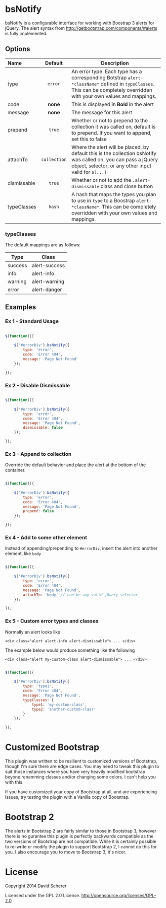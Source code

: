 # bsNotify

bsNotify is a configurable interface for working with Boostrap 3 alerts for jQuery. The alert syntax from http://getbootstrap.com/components/#alerts is fully implemented.

## Options

Name | Default | Description
:----|:-------:|------------
type    | `error` | An error type. Each type has a corresponding Botstrap `alert-*className*` defined in `typeClasses`. This can be completely overridden with your own values and mappings.
code    | **none** | This is displayed in **Bold** in the alert
message | **none** | The message for this alert
prepend | `true` | Whether or not to prepend to the collection it was called on, default is to prepend. If you want to append, set this to false
attachTo    | `collection` | Where the alert will be placed, by default this is the collection bsNotify was called on, you can pass a jQuery object, selector, or any other input valid for `$(...)`
dismissable | `true` | Whether or not to add the `.alert-dismissable` class and close button
typeClasses | `hash` | A hash that maps the types you plan to use in `type` to a Boostrap `alert-*className*`. This can be completely overridden with your own values and mappings.

### typeClasses

The default mappings are as follows:

Type    |   Class
--------|---------
success |   alert-success
info    |   alert-info
warning |   alert-warning
error   |   alert-danger

## Examples

### Ex 1 - Standard Usage

```javascript

$(function(){
    
    $('#errorDiv').bsNotify({
        type: 'error',
        code: 'Error 404',
        message: 'Page Not Found'
    });

});

```

### Ex 2 - Disable Dismissable

```javascript

$(function(){
    
    $('#errorDiv').bsNotify({
        type: 'error',
        code: 'Error 404',
        message: 'Page Not Found',
        dismissable: false
    });

});

```

### Ex 3 - Append to collection

Override the default behavior and place the alert at the bottom of the container.

```javascript

$(function(){
    
    $('#errorDiv').bsNotify({
        type: 'error',
        code: 'Error 404',
        message: 'Page Not Found',
        prepend: false
    });

});

```

### Ex 4 - Add to some other element

Instead of appending/prepending to `#errorDiv`, insert the alert into another element, like `body`

```javascript

$(function(){
    
    $('#errorDiv').bsNotify({
        type: 'error',
        code: 'Error 404',
        message: 'Page Not Found',
        attachTo: 'body' // can be any valid jQuery selector
    });

});

```

### Ex 5 - Custom error types and classes

Normally an alert looks like

    <div class="alert alert-info alert-dismissable"> ... </div>

The example below would produce something like the following

    <div class="alert my-custom-class alert-dismissable"> ... </div>

```javascript

$(function(){
    
    $('#errorDiv').bsNotify({
        type: 'type1',
        code: 'Error 404',
        message: 'Page Not Found',
        typeClasses: {
            type1: 'my-custom-class',
            type2: 'another-custom-class'
        }
    });

});

```

# Customized Bootstrap

This plugin was written to be resilient to customized versions of Bootstrap, though I'm sure there are edge cases. You may need to tweak this plugin to suit those instances where you have very heavily modified bootstrap beyone renamming classes and/or changing some colors. I can't help you with this.

If you have customized your copy of Bootstrap at all, and are experiencing issues, try testing the plugin with a Vanilla copy of Bootstrap.

# Bootstrap 2

The alerts in Bootstrap 2 are fairly similar to those in Bootstrap 3, however there is no gurantee this plugin is perfectly backwards compatible as the two versions of Bootstrap are not compatible. While it is certainly possible to re-write or modify the plugin to support Bootstrap 2, I cannot do this for you. I also encourage you to move to Bootstrap 3, it's nicer.

# License

Copyright 2014 David Scherer

Licensed under the GPL 2.0 License. http://opensource.org/licenses/GPL-2.0